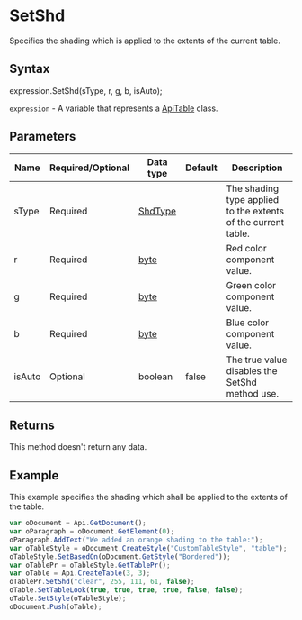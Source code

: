 # SetShd

Specifies the shading which is applied to the extents of the current table.

## Syntax

expression.SetShd(sType, r, g, b, isAuto);

`expression` - A variable that represents a [ApiTable](../ApiTable.md) class.

## Parameters

| **Name** | **Required/Optional** | **Data type** | **Default** | **Description** |
| ------------- | ------------- | ------------- | ------------- | ------------- |
| sType | Required | [ShdType](../../Enumeration/ShdType.md) |  | The shading type applied to the extents of the current table. |
| r | Required | [byte](../../Enumeration/byte.md) |  | Red color component value. |
| g | Required | [byte](../../Enumeration/byte.md) |  | Green color component value. |
| b | Required | [byte](../../Enumeration/byte.md) |  | Blue color component value. |
| isAuto | Optional | boolean | false | The true value disables the SetShd method use. |

## Returns

This method doesn't return any data.

## Example

This example specifies the shading which shall be applied to the extents of the table.

```javascript
var oDocument = Api.GetDocument();
var oParagraph = oDocument.GetElement(0);
oParagraph.AddText("We added an orange shading to the table:");
var oTableStyle = oDocument.CreateStyle("CustomTableStyle", "table");
oTableStyle.SetBasedOn(oDocument.GetStyle("Bordered"));
var oTablePr = oTableStyle.GetTablePr();
var oTable = Api.CreateTable(3, 3);
oTablePr.SetShd("clear", 255, 111, 61, false);
oTable.SetTableLook(true, true, true, true, false, false);
oTable.SetStyle(oTableStyle);
oDocument.Push(oTable);
```
